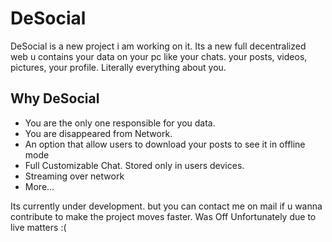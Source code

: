 
# DeSocial
DeSocial is a new project i am working on it. Its a new full decentralized web u contains your data on your pc like your chats. your posts, videos, pictures, your profile. Literally everything about you.

## Why DeSocial
- You are the only one responsible for you data.
- You are disappeared from Network.
- An option that allow users to download your posts to see it in offline mode
- Full Customizable Chat. Stored only in users devices.
- Streaming over network
- More...

Its currently under development. but you can contact me on mail if u wanna contribute to make the project moves faster.
Was Off Unfortunately due to live matters :( 

